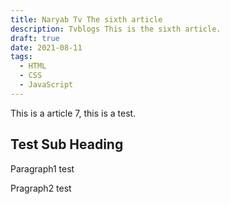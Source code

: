 ```yaml
---
title: Naryab Tv The sixth article
description: Tvblogs This is the sixth article.
draft: true
date: 2021-08-11
tags:
  - HTML
  - CSS
  - JavaScript
---
```

This is a article 7, this is a test.

## Test Sub Heading

Paragraph1 test

Pragraph2 test
